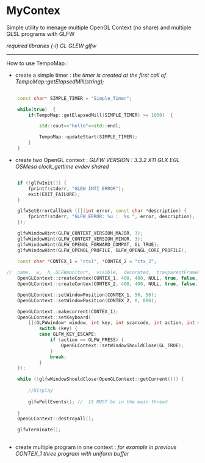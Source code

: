 # MyContex
Simple utility to menage multiple OpenGL Context (no share) and multiple GLSL programs with GLFW

*required libraries (-l) GL GLEW glfw*

-----------------------------------

How to use TempoMap : 

* create a simple timer : *the timer is created at the first call of TempoMap::getElapsedMill(string);*
 
```cpp
	
	const char* SIMPLE_TIMER = "Simple_Timer";

	while(true)  {
		if(TempoMap::getElapsedMill(SIMPLE_TIMER) >= 1000)  {

			std::cout<<"hello"<<std::endl;

			TempoMap::updateStart(SIMPLE_TIMER);
		}
	}

```

* create two OpenGL context : *GLFW VERSION : 3.3.2 X11 GLX EGL OSMesa clock_gettime evdev shared*

```cpp

	if (!glfwInit()) {
		fprintf(stderr, "GLEW INTI ERROR");
		exit(EXIT_FAILURE);
	}

	glfwSetErrorCallback ([](int error, const char *description) {
		fprintf(stderr, "GLFW_ERROR: %u :  %s ", error, description);
	});

	glfwWindowHint(GLFW_CONTEXT_VERSION_MAJOR, 3);
	glfwWindowHint(GLFW_CONTEXT_VERSION_MINOR, 3);
	glfwWindowHint(GLFW_OPENGL_FORWARD_COMPAT, GL_TRUE);
	glfwWindowHint(GLFW_OPENGL_PROFILE, GLFW_OPENGL_CORE_PROFILE);
	
	const char *CONTEX_1 = "ctx1", *CONTEX_2 = "ctx_2";

//  name,  w,  h, GLFWmonitor*,  visible,  decorated,  trasparentFrameBuffer) 
	OpenGLContext::createContex(CONTEX_1, 400, 400, NULL, true, false, true);
	OpenGLContext::createContex(CONTEX_2, 400, 400, NULL, true, false, true);

	OpenGLContext::setWindowPosition(CONTEX_1, 50, 50);
	OpenGLContext::setWindowPosition(CONTEX_2, 0, 880);

	OpenGLContext::makecurrent(CONTEX_1);
	OpenGLContext::setKeyboard(
		[](GLFWwindow* window, int key, int scancode, int action, int mods ){
			switch (key) {
			case GLFW_KEY_ESCAPE:
				if (action == GLFW_PRESS) {
					OpenGLContext::setWindowShouldClose(GL_TRUE);
				}
				break;
			}
	});

	while (!glfwWindowShouldClose(OpenGLContext::getCurrent())) {
		
		//DIsplay
		
		glfwPollEvents(); //  It MUST be in the main thread
		
	}
	OpenGLContext::destroyAll();

	glfwTerminate();
	
```

* create multiple program in one context : 
*for example in previous CONTEX_1 three program with uniform buffer*

```cpp



```